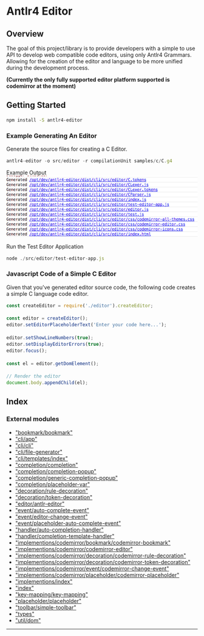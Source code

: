 
Antlr4 Editor
=============

Overview
--------

The goal of this project/library is to provide developers with a simple to use API to develop web compatible code editors, using only Antlr4 Grammars. Allowing for the creation of the editor and language to be more unified during the development process.

**(Currently the only fully supported editor platform supported is codemirror at the moment)**

Getting Started
---------------

```bash
npm install -S antlr4-editor
```

### Example Generating An Editor

Generate the source files for creating a C Editor.

```javascript
antlr4-editor -o src/editor -r compilationUnit samples/c/C.g4
```

Example Output ![Output Example](./images/output.png)

Run the Test Editor Application

```javascript
node ./src/editor/test-editor-app.js
```

### Javascript Code of a Simple C Editor

Given that you've generated editor source code, the following code creates a simple C language code editor.

```javascript
const createEditor = require('./editor').createEditor;

const editor = createEditor();
editor.setEditorPlaceholderText('Enter your code here...');

editor.setShowLineNumbers(true);
editor.setDisplayEditorErrors(true);
editor.focus();

const el = editor.getDomElement();

// Render the editor
document.body.appendChild(el);
```

## Index

### External modules

* ["bookmark/bookmark"](modules/_bookmark_bookmark_.md)
* ["cli/app"](modules/_cli_app_.md)
* ["cli/cli"](modules/_cli_cli_.md)
* ["cli/file-generator"](modules/_cli_file_generator_.md)
* ["cli/templates/index"](modules/_cli_templates_index_.md)
* ["completion/completion"](modules/_completion_completion_.md)
* ["completion/completion-popup"](modules/_completion_completion_popup_.md)
* ["completion/generic-completion-popup"](modules/_completion_generic_completion_popup_.md)
* ["completion/placeholder-var"](modules/_completion_placeholder_var_.md)
* ["decoration/rule-decoration"](modules/_decoration_rule_decoration_.md)
* ["decoration/token-decoration"](modules/_decoration_token_decoration_.md)
* ["editor/antlr-editor"](modules/_editor_antlr_editor_.md)
* ["event/auto-complete-event"](modules/_event_auto_complete_event_.md)
* ["event/editor-change-event"](modules/_event_editor_change_event_.md)
* ["event/placeholder-auto-complete-event"](modules/_event_placeholder_auto_complete_event_.md)
* ["handler/auto-completion-handler"](modules/_handler_auto_completion_handler_.md)
* ["handler/completion-template-handler"](modules/_handler_completion_template_handler_.md)
* ["implementions/codemirror/bookmark/codemirror-bookmark"](modules/_implementions_codemirror_bookmark_codemirror_bookmark_.md)
* ["implementions/codemirror/codemirror-editor"](modules/_implementions_codemirror_codemirror_editor_.md)
* ["implementions/codemirror/decoration/codemirror-rule-decoration"](modules/_implementions_codemirror_decoration_codemirror_rule_decoration_.md)
* ["implementions/codemirror/decoration/codemirror-token-decoration"](modules/_implementions_codemirror_decoration_codemirror_token_decoration_.md)
* ["implementions/codemirror/event/codemirror-change-event"](modules/_implementions_codemirror_event_codemirror_change_event_.md)
* ["implementions/codemirror/placeholder/codemirror-placeholder"](modules/_implementions_codemirror_placeholder_codemirror_placeholder_.md)
* ["implementions/index"](modules/_implementions_index_.md)
* ["index"](modules/_index_.md)
* ["key-mapping/key-mapping"](modules/_key_mapping_key_mapping_.md)
* ["placeholder/placeholder"](modules/_placeholder_placeholder_.md)
* ["toolbar/simple-toolbar"](modules/_toolbar_simple_toolbar_.md)
* ["types"](modules/_types_.md)
* ["util/dom"](modules/_util_dom_.md)

---

